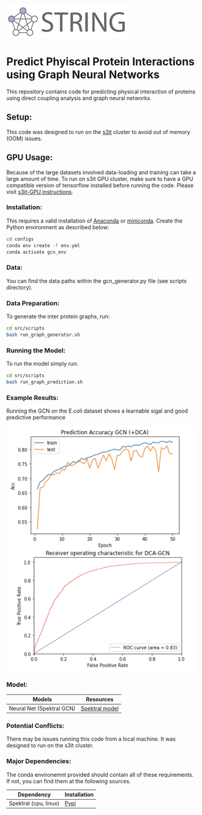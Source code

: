 ![STRING logo](src/configs/logo.png)


# Predict Phyiscal Protein Interactions using Graph Neural Networks
This repository contains code for predicting physical interaction of proteins using direct coupling analysis and graph neural networks. 

## Setup:
This code was designed to run on the [s3it](https://apps.s3it.uzh.ch/) cluster to avoid out of memory (OOM) issues.

## GPU Usage:
Because of the large datasets involved data-loading and training can take a large amount of time.
To run on s3it GPU cluster, make sure to have a GPU compatible version of tensorflow installed before running the code. Please visit [s3it-GPU instructions](https://docs.s3it.uzh.ch/cluster/python_tensorflow_example/).

### Installation: 
This requires a valid installation of [Anaconda](https://docs.conda.io/projects/conda/en/latest/user-guide/install/index.html) or [miniconda](https://docs.conda.io/en/latest/miniconda.html). Create the Python environment as described below:

```sh
cd configs
conda env create -f env.yml 
conda activate gcn_env
```
### Data:
You can find the data paths within the gcn_generator.py file (see scripts directory).

### Data Preparation:
To generate the  inter protein graphs, run:

```sh
cd src/scripts
bash run_graph_generator.sh
```
### Running the Model:
To run the model simply run:
```sh
cd src/scripts
bash run_graph_prediction.sh
```

### Example Results:
Running the GCN on the E.coli dataset shows a learnable sigal and good predictive performance 

<img src="src/configs/gcn_example_results.png" alt="example GCN results" width="500"/>

### Model:

| Models | Resources |
| ------ | ------ | 
| Neural Net (Spektral GCN) | [Spektral model](https://github.com/danielegrattarola/spektral/blob/master/examples/graph_prediction/general_gnn.py) |

### Potential Conflicts:
There may be issues running this code from a local machine. It was designed to run on the s3it
cluster. 

### Major Dependencies:
The conda environemnt provided should contain all of these requirements. If not, you can find them at the following sources.

| Dependency | Installation |
| ------ | ------ | 
| Spektral (cpu, linux) |[Pypi](https://pypi.org/project/spektral/)|

